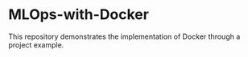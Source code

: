 # MLOps-with-Docker
This repository demonstrates the implementation of Docker through a project example.
